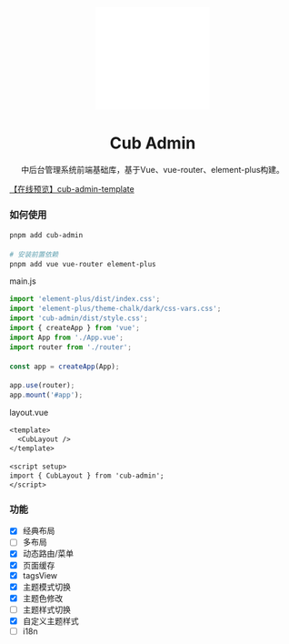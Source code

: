 <p align="center">
  <img src="./docs/public/logo.svg" width="200px" />
</p>

<h1 align="center">Cub Admin</h1>
<p align="center">中后台管理系统前端基础库，基于Vue、vue-router、element-plus构建。</p>

[【在线预览】cub-admin-template](https://thelostword.github.io/cub-admin-template/)

### 如何使用

``` sh
pnpm add cub-admin

# 安装前置依赖
pnpm add vue vue-router element-plus
```

main.js
``` js
import 'element-plus/dist/index.css';
import 'element-plus/theme-chalk/dark/css-vars.css';
import 'cub-admin/dist/style.css';
import { createApp } from 'vue';
import App from './App.vue';
import router from './router';

const app = createApp(App);

app.use(router);
app.mount('#app');
```

layout.vue
``` vue
<template>
  <CubLayout />
</template>

<script setup>
import { CubLayout } from 'cub-admin';
</script>
```

### 功能
- [x] 经典布局
- [ ] 多布局
- [x] 动态路由/菜单
- [x] 页面缓存
- [x] tagsView
- [x] 主题模式切换
- [x] 主题色修改
- [ ] 主题样式切换
- [x] 自定义主题样式
- [ ] i18n
